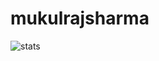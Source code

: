 # mukulrajsharma
![stats](https://github-readme-stats.vercel.app/api?username=mukulRajSharma&show_icons=true&hide_title=true&count_private=true&theme=radical)
